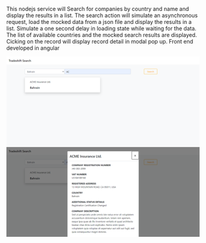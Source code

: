 This nodejs service will Search for companies by country and name and display the results in a list. 
The search action will simulate an asynchronous request, load the mocked data from a json file and display the results in a list. 
Simulate a one second delay in loading state while waiting for the data. The list of available countries and the mocked search results are displayed. 
Cicking on the record will display record detail in modal pop up. Front end developed in angular

![screenshot](https://github.com/mrzasad/TradeShift-NodeJs-Challenge/blob/master/public/searchForm.PNG)
![screenshot](https://github.com/mrzasad/TradeShift-NodeJs-Challenge/blob/master/public/searchresults.PNG)

